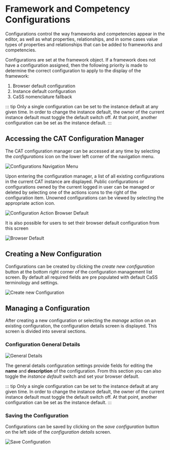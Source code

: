 # Framework and Competency Configurations

Configurations control the way frameworks and competencies appear in the editor, as well as what properties,
relationships, and in some cases value types of properties and relationships that can be added to frameworks and competencies.

Configurations are set at the framework object. If a framework does not have a configuration assigned,
then the following priority is made to determine the correct configuration to apply to the display of the framework:

1. Browser default configuration
2. Instance default configuration
3. CaSS nomenclature fallback

::: tip
Only a single configuration can be set to the instance default at any given time. In order to change the instance default, the owner of the current instance default must toggle the default switch off. At that point, another configuration can be set as the instance default.
:::

## Accessing the CAT Configuration Manager

The CAT configuration manager can be accessed at any time by selecting the _configurations_ icon on the
lower left corner of the navigation menu.


![Configurations Navigation Menu](/configurations.png)

Upon entering the configuration manager, a list of all existing configurations in the current CAT instance
are displayed. Public configurations or configurations owned by the current logged in user can be
managed or deleted by selecting one of the actions icons to the right of the configuration item. Unowned configurations can be viewed by selecting the appropriate action icon.

![Configuration Action Browser Default](/browser-default.png)

It is also possible for users to set their browser default configuration from this screen

![Browser Default](/view-manage-delete.png)


## Creating a New Configuration

Configurations can be created by clicking the _create new configuration_ button at the bottom right corner of the configuration management list screen. By default all required fields are pre populated with default CaSS terminology and settings.

![Create new Configuration](/create-new-configuration.png)

## Managing a Configuration

After creating a new configuration or selecting the _manage_ action on an existing configuration, the configuration details screen is displayed. This screen is divided into several sections.

### Configuration General Details

![General Details](/general-details.png)

The general details configuration settings provide fields for editing the **name** and **description** of the configuration. From this section you can also toggle the _instance default_ switch and set your browser default.

::: tip
Only a single configuration can be set to the instance default at any given time. In order to change the instance default, the owner of the current instance default must toggle the default switch off. At that point, another configuration can be set as the instance default.
:::

### Saving the Configuration

Configurations can be saved by clicking on the _save configuration_ button on the left side of the _configuration details_ screen.

![Save Configuration](/save-configuration.png)



